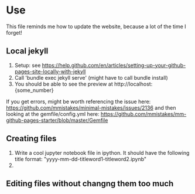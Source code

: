 # Use

This file reminds me how to update the website, because a lot of the time I forget!

## Local jekyll

1. Setup: see https://help.github.com/en/articles/setting-up-your-github-pages-site-locally-with-jekyll
2. Call 'bundle exec jekyll serve' (might have to call bundle install)
3. You should be able to see the preview at http://localhost:{some_number}

If you get errors, might be worth referencing the issue here: https://github.com/mmistakes/minimal-mistakes/issues/2136
and then looking at the gemfile/config.yml here:
https://github.com/mmistakes/mm-github-pages-starter/blob/master/Gemfile

## Creating files

1. Write a cool jupyter notebook file in ipython. It should have the following title format: 
"yyyy-mm-dd-titleword1-titleword2.ipynb"
2. 

## Editing files without changng them too much